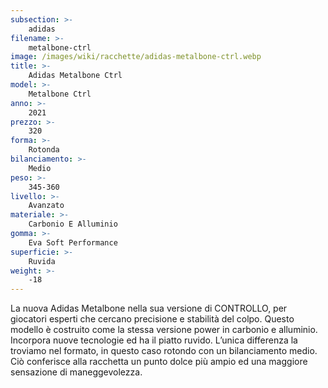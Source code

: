 ```yaml
---
subsection: >-
    adidas
filename: >-
    metalbone-ctrl
image: /images/wiki/racchette/adidas-metalbone-ctrl.webp
title: >-
    Adidas Metalbone Ctrl
model: >-
    Metalbone Ctrl
anno: >-
    2021
prezzo: >-
    320
forma: >-
    Rotonda
bilanciamento: >-
    Medio
peso: >-
    345-360
livello: >-
    Avanzato
materiale: >-
    Carbonio E Alluminio
gomma: >-
    Eva Soft Performance
superficie: >-
    Ruvida
weight: >-
    -18
---
```

La nuova Adidas Metalbone nella sua versione di CONTROLLO, per giocatori esperti che cercano precisione e stabilità del colpo. Questo modello è costruito come la stessa versione power in carbonio e alluminio. Incorpora nuove tecnologie ed ha il piatto ruvido. L’unica differenza la troviamo nel formato, in questo caso rotondo con un bilanciamento medio. Ciò conferisce alla racchetta un punto dolce più ampio ed una maggiore sensazione di maneggevolezza.